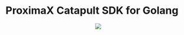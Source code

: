 # ProximaX Catapult SDK for Golang

<p align="center"> 
    <img src="https://user-images.githubusercontent.com/29048783/72933412-b35a0580-3d2f-11ea-9852-9950f2031949.png?raw=true">
</p>